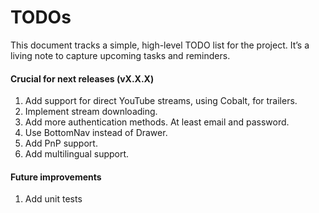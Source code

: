 # TODOs

This document tracks a simple, high-level TODO list for the project. It’s a living note to capture upcoming tasks and reminders.

#### Crucial for next releases (vX.X.X)

1. Add support for direct YouTube streams, using Cobalt, for trailers.
2. Implement stream downloading.
3. Add more authentication methods. At least email and password.
4. Use BottomNav instead of Drawer.
5. Add PnP support.
6. Add multilingual support.

#### Future improvements

1. Add unit tests
